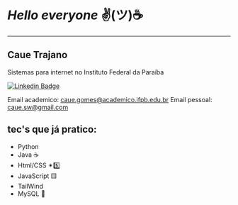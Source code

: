 # ***Hello everyone***  ✌(ツ)☕
---
##  Caue Trajano     
Sistemas para internet no Instituto Federal da Paraíba </br>

[![Linkedin Badge](https://img.shields.io/badge/-Linkedin-blue?style=for-the-badge&logo=Linkedin&logoColor=white&link=https://github.com/arthurspk)](https://www.linkedin.com/in/caue-trajano-41420a240/)

Email academico: <a href="mailto:caue.gomes@academico.ifpb.edu.br">caue.gomes@academico.ifpb.edu.br</a>
Email pessoal: <a href="mailto:caue.sw@gmail.com">caue.sw@gmail.com</a>

## tec's que já pratico:

* Python 
* Java ☕
* Html/CSS ✴5️⃣
* JavaScript 🟨
* TailWind
* MySQL 🐬
